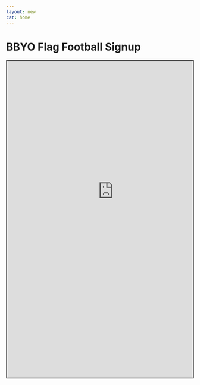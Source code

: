 ```yaml
---
layout: new
cat: home
---
```

# BBYO Flag Football Signup
<div style="border: 2px solid Black; overflow: hidden; margin: 15px auto; max-width: 720px;">
<iframe scrolling="no" src="http://www.atlantajcc.org/pldb-live/bbyo-co-ed-fall-flag-football-league-37023/?back=pldb_active" style="border: 0px none; margin-left: -675px; height: 1000px; margin-top: -150px; width: 1920px;">
</iframe>
</div>
